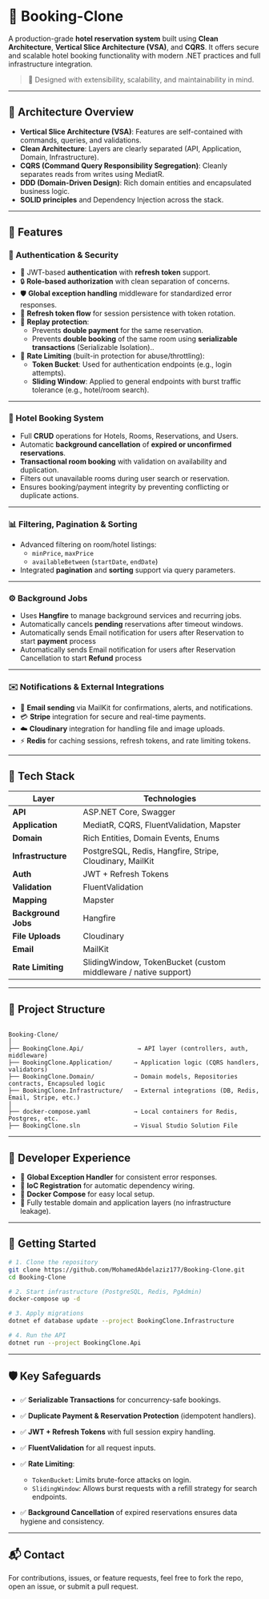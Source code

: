 


# 🏨 Booking-Clone

A production-grade **hotel reservation system** built using **Clean Architecture**, **Vertical Slice Architecture (VSA)**, and **CQRS**. It offers secure and scalable hotel booking functionality with modern .NET practices and full infrastructure integration.

> 🚀 Designed with extensibility, scalability, and maintainability in mind.

---

## 🧱 Architecture Overview

- **Vertical Slice Architecture (VSA)**: Features are self-contained with commands, queries, and validations.
- **Clean Architecture**: Layers are clearly separated (API, Application, Domain, Infrastructure).
- **CQRS (Command Query Responsibility Segregation)**: Cleanly separates reads from writes using MediatR.
- **DDD (Domain-Driven Design)**: Rich domain entities and encapsulated business logic.
- **SOLID principles** and Dependency Injection across the stack.

---

## 🚀 Features

### 🔐 Authentication & Security

- 🔑 JWT-based **authentication** with **refresh token** support.
- 🔒 **Role-based authorization** with clean separation of concerns.
- 🛡️ **Global exception handling** middleware for standardized error responses.
- 🔁 **Refresh token flow** for session persistence with token rotation.
- 🔁 **Replay protection**:
  - Prevents **double payment** for the same reservation.
  - Prevents **double booking** of the same room using **serializable transactions** (Serializable Isolation)..
- 🧵 **Rate Limiting** (built-in protection for abuse/throttling):
  - **Token Bucket**: Used for authentication endpoints (e.g., login attempts).
  - **Sliding Window**: Applied to general endpoints with burst traffic tolerance (e.g., hotel/room search).

---

### 🏨 Hotel Booking System

- Full **CRUD** operations for Hotels, Rooms, Reservations, and Users.
- Automatic **background cancellation** of **expired or unconfirmed reservations**.
- **Transactional room booking** with validation on availability and duplication.
- Filters out unavailable rooms during user search or reservation.
- Ensures booking/payment integrity by preventing conflicting or duplicate actions.

---

### 📊 Filtering, Pagination & Sorting

- Advanced filtering on room/hotel listings:
  - `minPrice`, `maxPrice`
  - `availableBetween` (`startDate`, `endDate`)
- Integrated **pagination** and **sorting** support via query parameters.

---

### ⚙️ Background Jobs

- Uses **Hangfire** to manage background services and recurring jobs.
- Automatically cancels **pending** reservations after timeout windows.
- Automatically sends Email notification for users after Reservation to start **payment** process
- Automatically sends Email notification for users after Reservation Cancellation to start **Refund** process

---

### ✉️ Notifications & External Integrations

- 📧 **Email sending** via MailKit for confirmations, alerts, and notifications.
- 💳 **Stripe** integration for secure and real-time payments.
- ☁️ **Cloudinary** integration for handling file and image uploads.
- ⚡ **Redis** for caching sessions, refresh tokens, and rate limiting tokens.

---

## 🔧 Tech Stack

| Layer               | Technologies |
|--------------------|--------------|
| **API**            | ASP.NET Core, Swagger |
| **Application**    | MediatR, CQRS, FluentValidation, Mapster |
| **Domain**         | Rich Entities, Domain Events, Enums |
| **Infrastructure** | PostgreSQL, Redis, Hangfire, Stripe, Cloudinary, MailKit |
| **Auth**           | JWT + Refresh Tokens |
| **Validation**     | FluentValidation |
| **Mapping**        | Mapster |
| **Background Jobs**| Hangfire |
| **File Uploads**   | Cloudinary |
| **Email**          | MailKit |
| **Rate Limiting**  | SlidingWindow, TokenBucket (custom middleware / native support) |

---

## 📁 Project Structure

```

Booking-Clone/
│
├── BookingClone.Api/               → API layer (controllers, auth, middleware)
├── BookingClone.Application/      → Application logic (CQRS handlers, validators)
├── BookingClone.Domain/           → Domain models, Repositories contracts, Encapsuled logic
├── BookingClone.Infrastructure/   → External integrations (DB, Redis, Email, Stripe, etc.)
│
├── docker-compose.yaml            → Local containers for Redis, Postgres, etc.
├── BookingClone.sln               → Visual Studio Solution File

````

---

## 🧪 Developer Experience

- 🧼 **Global Exception Handler** for consistent error responses.
- 🧩 **IoC Registration** for automatic dependency wiring.
- 🐳 **Docker Compose** for easy local setup.
- 🧪 Fully testable domain and application layers (no infrastructure leakage).

---

## 🧭 Getting Started

```bash
# 1. Clone the repository
git clone https://github.com/MohamedAbdelaziz177/Booking-Clone.git
cd Booking-Clone

# 2. Start infrastructure (PostgreSQL, Redis, PgAdmin)
docker-compose up -d

# 3. Apply migrations
dotnet ef database update --project BookingClone.Infrastructure

# 4. Run the API
dotnet run --project BookingClone.Api
````

---

## 🛡️ Key Safeguards

* ✅ **Serializable Transactions** for concurrency-safe bookings.
* ✅ **Duplicate Payment & Reservation Protection** (idempotent handlers).
* ✅ **JWT + Refresh Tokens** with full session expiry handling.
* ✅ **FluentValidation** for all request inputs.
* ✅ **Rate Limiting**:

  * `TokenBucket`: Limits brute-force attacks on login.
  * `SlidingWindow`: Allows burst requests with a refill strategy for search endpoints.
* ✅ **Background Cancellation** of expired reservations ensures data hygiene and consistency.

---

## 📬 Contact

For contributions, issues, or feature requests, feel free to fork the repo, open an issue, or submit a pull request.


